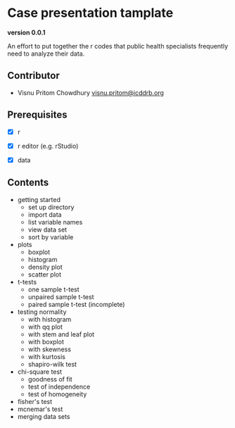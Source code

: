 # Case presentation tamplate

**version 0.0.1**

An effort to put together the r codes that public health specialists frequently need to analyze their data.

## Contributor

- Visnu Pritom Chowdhury <visnu.pritom@icddrb.org>

## Prerequisites

- [x] r
- [x] r editor (e.g. rStudio) 
- [x] data 


## Contents 

- getting started 
	- set up directory 
	- import data
	- list variable names 
	- view data set 
	- sort by variable 
- plots 
	- boxplot 
	- histogram 
	- density plot 
	- scatter plot 
- t-tests
	- one sample t-test
	- unpaired sample t-test
	- paired sample t-test (incomplete)
- testing normality
	- with histogram 
	- with qq plot  
	- with stem and leaf plot 
	- with boxplot
	- with skewness
	- with kurtosis
	- shapiro-wilk test
- chi-square test
	- goodness of fit
	- test of independence
	- test of homogeneity
- fisher's test
- mcnemar's test
- merging data sets 
